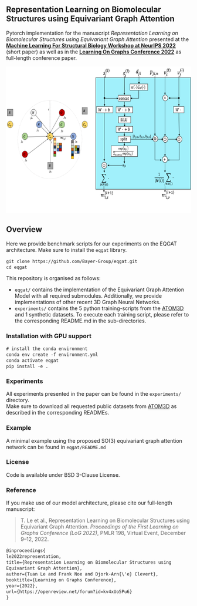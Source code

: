 ## Representation Learning on Biomolecular Structures using Equivariant Graph Attention
Pytorch implementation for the manuscript *Representation Learning on Biomolecular Structures using Equivariant Graph Attention* 
presented at the [**Machine Learning For Structural Biology Workshop at NeurIPS 2022**](https://www.mlsb.io/) (short paper)
as well as in the [**Learning On Graphs Conference 2022**](https://logconference.org/) as full-length conference paper.

<img src="https://github.com/Bayer-Group/eqgat/blob/main/figures/diagram.png" width="600" height="400" class="center">


## Overview
Here we provide benchmark scripts for our experiments on the EQGAT architecture.
Make sure to install the `eqgat` library.

```
git clone https://github.com/Bayer-Group/eqgat.git
cd eqgat
```

This repository is organised as follows:

* `eqgat/` contains the implementation of the Equivariant Graph Attention Model with all required submodules. Additionally, we provide implementations of other recent 3D Graph Neural Networks.
* `experiments/` contains the 5 python training-scripts from the [ATOM3D](https://www.atom3d.ai/) and 1 synthetic datasets. To execute each training script, please refer to the corresponding README.md in the sub-directories. 

### Installation with GPU support
```
# install the conda environment
conda env create -f environment.yml 
conda activate eqgat
pip install -e .
```

### Experiments
All experiments presented in the paper can be found in the `experiments/` directory.  
Make sure to download all requested public datasets from [ATOM3D](https://www.atom3d.ai/) as described in the corresponding READMEs.


### Example 
A minimal example using the proposed SO(3) equivariant graph attention network can be found in `eqgat/README.md`

### License
Code is available under BSD 3-Clause License.

### Reference
If you make use of our model architecture, please cite our full-length manuscript:
>T. Le et al., Representation Learning on Biomolecular Structures using Equivariant Graph Attention. *Proceedings
of the First Learning on Graphs Conference (LoG 2022)*, PMLR 198, Virtual Event, December 9–12, 2022.

```
@inproceedings{
le2022representation,
title={Representation Learning on Biomolecular Structures using Equivariant Graph Attention},
author={Tuan Le and Frank Noe and Djork-Arn{\'e} Clevert},
booktitle={Learning on Graphs Conference},
year={2022},
url={https://openreview.net/forum?id=kv4xUo5Pu6}
}
```